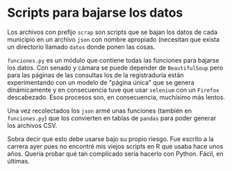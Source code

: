 # Scripts para bajarse los datos

Los archivos con prefijo `scrap` son scripts que se bajan los datos de cada
municipio en un archivo `json` con nombre apropiado (necesitan que exista un
directorio llamado `datos` donde ponen las cosas. 

`funciones.py` es un módulo que contiene todas las funciones para bajarse los
datos. Con senado y cámara se puede depender de `BeautifulSoup` pero para las
páginas de las consultas los de la registraduría están experimentando con un
modelo de "página única" que se genera dinámicamente y en consecuencia tuve que
usar `selenium` con un `Firefox` descabezado. Esos procesos son, en
consecuencia, muchísimo más lentos. 

Una vez recolectados los `json` armé unas funciones (también en `funciones.py`)
que los convierten en tablas de `pandas` para poder generar los archivos CSV.

Sobra decir que esto debe usarse bajo su propio riesgo. Fue escrito a la
carrera ayer pues no encontré mis viejos scripts en R que usaba hace unos años.
Quería probar qué tan complicado sería hacerlo con Python. Fácil, en últimas.
